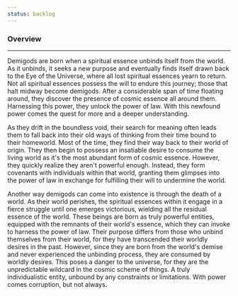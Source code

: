 ```yaml
---
status: backlog
---
```

### Overview  
---  
Demigods are born when a spiritual essence unbinds itself from the world. As it unbinds, it seeks a new purpose and eventually finds itself drawn back to the Eye of the Universe, where all lost spiritual essences yearn to return. Not all spiritual essences possess the will to endure this journey; those that halt midway become demigods. After a considerable span of time floating around, they discover the presence of cosmic essence all around them. Harnessing this power, they unlock the power of law. With this newfound power comes the quest for more and a deeper understanding.  
  
As they drift in the boundless void, their search for meaning often leads them to fall back into their old ways of thinking from their time bound to their homeworld. Most of the time, they find their way back to their world of origin. They then begin to possess an insatiable desire to consume the living world as it's the most abundant form of cosmic essence. However, they quickly realize they aren't powerful enough. Instead, they form covenants with individuals within that world, granting them glimpses into the power of law in exchange for fulfilling their will to undermine the world.  
  
Another way demigods can come into existence is through the death of a world. As their world perishes, the spiritual essences within it engage in a fierce struggle until one emerges victorious, wielding all the residual essence of the world. These beings are born as truly powerful entities, equipped with the remnants of their world's essence, which they can invoke to harness the power of law. Their purpose differs from those who unbind themselves from their world, for they have transcended their worldly desires in the past. However, since they are born from the world's demise and never experienced the unbinding process, they are consumed by worldly desires. This poses a danger to the universe, for they are the unpredictable wildcard in the cosmic scheme of things. A truly individualistic entity, unbound by any constraints or limitations. With power comes corruption, but not always.